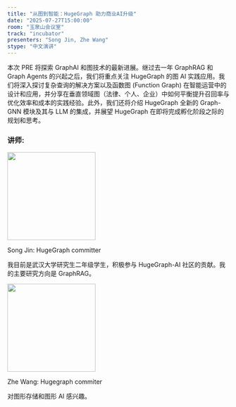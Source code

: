 ```yaml
---
title: "从图到智能：HugeGraph 助力商业AI升级"
date: "2025-07-27T15:00:00"
room: "玉泉山会议室"
track: "incubator"
presenters: "Song Jin, Zhe Wang"
stype: "中文演讲"
---
```


本次 PRE 将探索 GraphAI 和图技术的最新进展。继过去一年 GraphRAG 和 Graph Agents 的兴起之后，我们将重点关注 HugeGraph 的图 AI 实践应用。我们将深入探讨复杂查询的解决方案以及函数图 (Function Graph) 在智能运营中的设计和应用，并分享在垂直领域图（法律、个人、企业）中如何平衡提升召回率与优化效率和成本的实践经验。此外，我们还将介绍 HugeGraph 全新的 Graph-GNN 模块及其与 LLM 的集成，并展望 HugeGraph 在即将完成孵化阶段之际的规划和思考。

### 讲师:

<img src="https://sessionize.com/image/8a76-400o400o1-QqTm1dPmXJ7rejnaFJwptg.jpg" width="200" /><br/>

Song Jin: HugeGraph committer

我目前是武汉大学研究生二年级学生，积极参与 HugeGraph-AI 社区的贡献。我的主要研究方向是 GraphRAG。


<img src="https://sessionize.com/image/a4c6-400o400o1-SkLjRuNKy7hLZfXnMfQZdt.jpg" width="200" /><br/>

Zhe Wang: Hugegraph commiter

对图形存储和图形 AI 感兴趣。